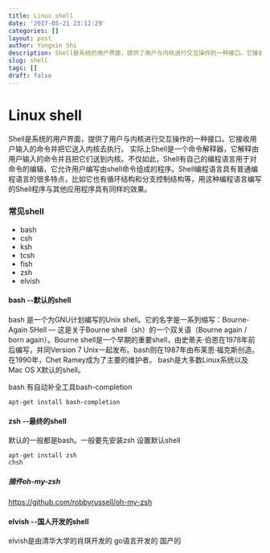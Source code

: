 ```yaml
---
title: Linux shell
date: '2017-05-21 23:12:29'
categories: []
layout: post
author: Yongxin Shi
description: Shell是系统的用户界面，提供了用户与内核进行交互操作的一种接口。它接收用户输入的命令并把它送入内核去执行。
slug: shell
tags: []
draft: false
---
```


Linux shell
==========


Shell是系统的用户界面，提供了用户与内核进行交互操作的一种接口。它接收用户输入的命令并把它送入内核去执行。
实际上Shell是一个命令解释器，它解释由用户输入的命令并且把它们送到内核。不仅如此，Shell有自己的编程语言用于对命令的编辑，它允许用户编写由shell命令组成的程序。Shell编程语言具有普通编程语言的很多特点，比如它也有循环结构和分支控制结构等，用这种编程语言编写的Shell程序与其他应用程序具有同样的效果。

### 常见shell
* bash
* csh
* ksh
* tcsh
* fish
* zsh
* elvish


#### bash --默认的shell
bash 是一个为GNU计划编写的Unix shell。它的名字是一系列缩写：Bourne-Again SHell — 这是关于Bourne shell（sh）的一个双关语（Bourne again / born again）。Bourne shell是一个早期的重要shell，由史蒂夫·伯恩在1978年前后编写，并同Version 7 Unix一起发布。bash则在1987年由布莱恩·福克斯创造。在1990年，Chet Ramey成为了主要的维护者。
bash是大多数Linux系统以及Mac OS X默认的shell。

bash 有自动补全工具bash-completion

    apt-get install bash-completion


#### zsh --最终的shell
默认的一般都是bash。一般要先安装zsh
设置默认shell

    apt-get install zsh
    chsh

##### 插件oh-my-zsh
https://github.com/robbyrussell/oh-my-zsh

#### elvish --国人开发的shell
elvish是由清华大学的肖琪开发的
go语言开发的
国产的
